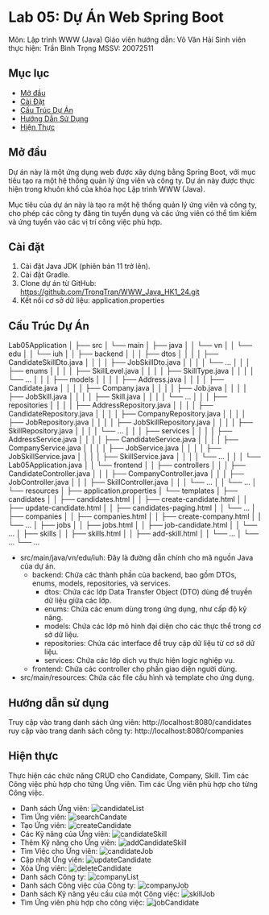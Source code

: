 # Lab 05: Dự Án Web Spring Boot
Môn: Lập trình WWW (Java)
Giáo viên hướng dẫn: Võ Văn Hải
Sinh viên thực hiện: Trần Bình Trọng
MSSV: 20072511

##  Mục lục

- [Mở đầu](#mở-đầu)
- [Cài Đặt](#cài-đặt)
- [Cấu Trúc Dự Án](#cấu-trúc-dự-án)
- [Hướng Dẫn Sử Dụng](#hướng-dẫn-sử-dụng)
- [Hiện Thực](#hiện-thực)


## Mở đầu

Dự án này là một ứng dụng web được xây dựng bằng Spring Boot, với mục tiêu tạo ra một 
hệ thống quản lý ứng viên và công ty. Dự án này được thực hiện trong khuôn khổ của khóa 
học Lập trình WWW (Java). 

Mục tiêu của dự án này là tạo ra một hệ thống quản lý ứng viên và công ty, cho phép các 
công ty đăng tin tuyển dụng và các ứng viên có thể tìm kiếm và ứng tuyển vào các vị trí 
công việc phù hợp. 

## Cài đặt

1. Cài đặt Java JDK (phiên bản 11 trở lên).
2. Cài đặt Gradle.
3. Clone dự án từ GitHub: https://github.com/TronqTran/WWW_Java_HK1_24.git
4. Kết nối cơ sở dữ liệu: application.properties

## Cấu Trúc Dự Án

Lab05Application
│
├── src
│   └── main
│       ├── java
│       │   └── vn
│       │       └── edu
│       │           └── iuh
│       │               ├── backend
│       │               │   ├── dtos
│       │               │   │   ├── CandidateSkillDto.java
│       │               │   │   ├── JobSkillDto.java
│       │               │   │   └── ...
│       │               │   ├── enums
│       │               │   │   ├── SkillLevel.java
│       │               │   │   ├── SkillType.java
│       │               │   │   └── ...
│       │               │   ├── models
│       │               │   │   ├── Address.java
│       │               │   │   ├── Candidate.java
│       │               │   │   ├── Company.java
│       │               │   │   ├── Job.java
│       │               │   │   ├── JobSkill.java
│       │               │   │   ├── Skill.java
│       │               │   │   └── ...
│       │               │   ├── repositories
│       │               │   │   ├── AddressRepository.java
│       │               │   │   ├── CandidateRepository.java
│       │               │   │   ├── CompanyRepository.java
│       │               │   │   ├── JobRepository.java
│       │               │   │   ├── JobSkillRepository.java
│       │               │   │   ├── SkillRepository.java
│       │               │   │   └── ...
│       │               │   ├── services
│       │               │   │   ├── AddressService.java
│       │               │   │   ├── CandidateService.java
│       │               │   │   ├── CompanyService.java
│       │               │   │   ├── JobService.java
│       │               │   │   ├── JobSkillService.java
│       │               │   │   ├── SkillService.java
│       │               │   │   └── ...
│       │               │   └── Lab05Application.java
│       │               └── frontend
│       │                   ├── controllers
│       │                   │   ├── CandidateController.java
│       │                   │   ├── CompanyController.java
│       │                   │   ├── JobController.java
│       │                   │   ├── SkillController.java
│       │                   │   └── ...
│       │                   └── ...
│       └── resources
│           ├── application.properties
│           └── templates
│               ├── candidates
│               │   ├── candidates.html
│               │   ├── create-candidate.html
│               │   ├── update-candidate.html
│               │   ├── candidates-paging.html
│               │   └── ...
│               ├── companies
│               │   ├── companies.html
│               │   ├── create-company.html
│               │   └── ...
│               ├── jobs
│               │   ├── jobs.html
│               │   ├── job-candidate.html
│               │   └── ...
│               ├── skills
│               │   ├── skills.html
│               │   ├── add-skill.html
│               │   └── ...
│               └── ...
└── ...

- src/main/java/vn/edu/iuh: Đây là đường dẫn chính cho mã nguồn Java của dự án.
    - backend: Chứa các thành phần của backend, bao gồm DTOs, enums, models, repositories, và services.
        - dtos: Chứa các lớp Data Transfer Object (DTO) dùng để truyền dữ liệu giữa các lớp.
        - enums: Chứa các enum dùng trong ứng dụng, như cấp độ kỹ năng.
        - models: Chứa các lớp mô hình đại diện cho các thực thể trong cơ sở dữ liệu.
        - repositories: Chứa các interface để truy cập dữ liệu từ cơ sở dữ liệu.
        - services: Chứa các lớp dịch vụ thực hiện logic nghiệp vụ.
    - frontend: Chứa các controller cho phần giao diện người dùng.
- src/main/resources: Chứa các file cấu hình và template cho ứng dụng.

## Hướng dẫn sử dụng

Truy cập vào trang danh sách ứng viên: http://localhost:8080/candidates
ruy cập vào trang danh sách công ty: http://localhost:8080/companies

## Hiện thực

Thực hiện các chức năng CRUD cho Candidate, Company, Skill.
Tìm các Công việc phù hợp cho từng Ứng viên.
Tìm các Ứng viên phù hợp cho từng Công việc.

- Danh sách Ứng viên: ![candidateList](./lib/img/candidateList.png)
- Tìm Ứng viên: ![searchCandate](./lib/img/searchCandidate.png)
- Tạo Ứng viên: ![createCandidate](./lib/img/createCandidate.png)
- Các Kỹ năng của Ứng viên: ![candidateSkill](./lib/img/candidateSkill.png)
- Thêm Kỹ năng cho Ứng viên: ![addCandidateSkill](./lib/img/addCandidateSkill.png)
- Tìm Việc cho Ứng viên: ![candidateJob](./lib/img/candidateJob.png)
- Cập nhật Ứng viên: ![updateCandidate](./lib/img/udateCandidate.png)
- Xóa Ứng viên: ![deleteCandidate](./lib/img/deleteCandidate.png)
- Danh sách Công ty: ![companyList](./lib/img/companyList.png)
- Danh sách Công việc của Công ty: ![companyJob](./lib/img/companyJob.png)
- Danh sách Kỹ năng yêu cầu của một Công việc: ![skillJob](./lib/img/skillJob.png)
- Tìm Ứng viên phù hợp cho công việc: ![jobCandidate](./lib/img/jobCandidate.png)